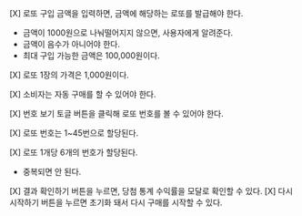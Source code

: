 [X] 로또 구입 금액을 입력하면, 금액에 해당하는 로또를 발급해야 한다.

- 금액이 1000원으로 나눠떨어지지 않으면, 사용자에게 알려준다.
- 금액이 음수가 아니어야 한다.
- 최대 구입 가능한 금액은 100,000원이다.

[X] 로또 1장의 가격은 1,000원이다.

[X] 소비자는 자동 구매를 할 수 있어야 한다.

[X] 번호 보기 토글 버튼을 클릭해 로또 번호를 볼 수 있어야 한다.

[X] 로또 번호는 1~45번으로 할당된다.

[X] 로또 1개당 6개의 번호가 할당된다.

- 중복되면 안 된다.

[X] 결과 확인하기 버튼을 누르면, 당첨 통계 수익률을 모달로 확인할 수 있다.
[X] 다시 시작하기 버튼을 누르면 초기화 돼서 다시 구매를 시작할 수 있다.
